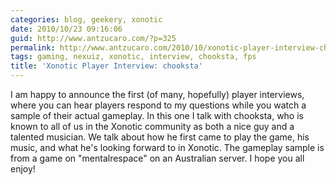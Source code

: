 ```yaml
---
categories: blog, geekery, xonotic
date: 2010/10/23 09:16:06
guid: http://www.antzucaro.com/?p=325
permalink: http://www.antzucaro.com/2010/10/xonotic-player-interview-chooksta/
tags: gaming, nexuiz, xonotic, interview, chooksta, fps
title: 'Xonotic Player Interview: chooksta'
---
```

I am happy to announce the first (of many, hopefully) player interviews, where you can hear players respond to my questions while you watch a sample of their actual gameplay. In this one I talk with chooksta, who is known to all of us in the Xonotic community as both a nice guy and a talented musician. We talk about how he first came to play the game, his music, and what he's looking forward to in Xonotic. The gameplay sample is from a game on "mentalrespace" on an Australian server. I hope you all enjoy!

<p style="text-align: center;"><object classid="clsid:d27cdb6e-ae6d-11cf-96b8-444553540000" width="640" height="385" codebase="http://download.macromedia.com/pub/shockwave/cabs/flash/swflash.cab#version=6,0,40,0"><param name="allowFullScreen" value="true" /><param name="allowscriptaccess" value="always" /><param name="src" value="http://www.youtube.com/v/XQ8qOVoyHfY?fs=1&amp;hl=en_US" /><param name="allowfullscreen" value="true" /><embed type="application/x-shockwave-flash" width="640" height="385" src="http://www.youtube.com/v/XQ8qOVoyHfY?fs=1&amp;hl=en_US" allowscriptaccess="always" allowfullscreen="true"></embed></object>